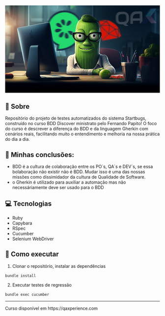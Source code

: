 ![poster](https://raw.githubusercontent.com/qaxperience/thumbnails/main/cucumber-experience.png)

## 🤘 Sobre

Repositório do projeto de testes automatizados do sistema Startbugs, construído no curso BDD Discover ministrato pelo Fernando Papito!
O foco do curso é descrever a diferença do BDD e da linguagem Gherkin com cenários reais, facilitando muito o entendimento e melhoria na nossa prática do dia a dia.

## :speech_balloon: Minhas conclusões:
- BDD é a cultura de colaboração entre os PO´s, QA´s e DEV´s, se essa bolaboração não existir não é BDD. Mudar isso é uma das nossas missões como dissimidador da cultura de Qualidade de Software.
- o Gherkin é utilizado para auxiliar a automação mas não necessáriamente deve ser usado para o BDD

## 💻 Tecnologias
- Ruby
- Capybara
- RSpec
- Cucumber
- Selenium WebDriver

## :robot: Como executar

1. Clonar o repositório, instalar as dependências
```
bundle install
```

2. Executar testes de regressão
```
bundle exec cucumber
```

<hr>
Curso disponível em https://qaxperience.com
